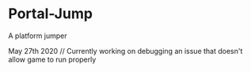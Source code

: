 # Portal-Jump
A platform jumper

May 27th 2020 // Currently working on debugging an issue that doesn't allow game to run properly
